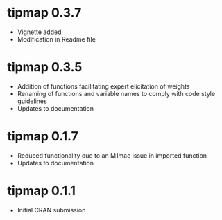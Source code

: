 # tipmap 0.3.7

* Vignette added
* Modification in Readme file

# tipmap 0.3.5

* Addition of functions facilitating expert elicitation of weights
* Renaming of functions and variable names to comply with code style guidelines
* Updates to documentation

# tipmap 0.1.7

* Reduced functionality due to an M1mac issue in imported function
* Updates to documentation

# tipmap 0.1.1

* Initial CRAN submission
